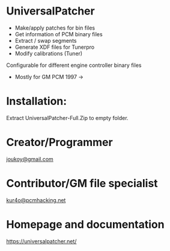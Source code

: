 # UniversalPatcher
- Make/apply patches for bin files
- Get information of PCM binary files
- Extract / swap segments
- Generate XDF files for Tunerpro
- Modify calibrations (Tuner)

Configurable for different engine controller binary files
 * Mostly for GM PCM 1997 ->

# Installation:
Extract UniversalPatcher-Full.Zip to empty folder.

# Creator/Programmer
joukoy@gmail.com
# Contributor/GM file specialist
kur4o@pcmhacking.net

# Homepage and documentation
https://universalpatcher.net/
